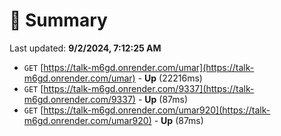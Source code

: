 # 📖 Summary
Last updated: **9/2/2024, 7:12:25 AM**

- `GET` [https://talk-m6gd.onrender.com/umar](https://talk-m6gd.onrender.com/umar) - **Up** (22216ms)
- `GET` [https://talk-m6gd.onrender.com/9337](https://talk-m6gd.onrender.com/9337) - **Up** (87ms)
- `GET` [https://talk-m6gd.onrender.com/umar920](https://talk-m6gd.onrender.com/umar920) - **Up** (87ms)
